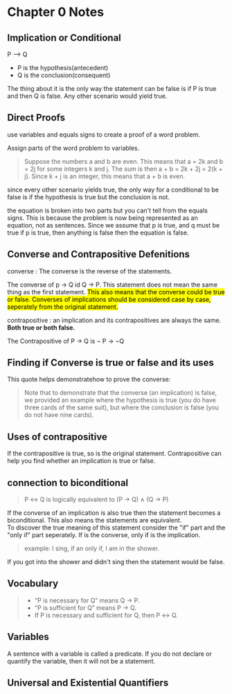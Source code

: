 # Chapter 0 Notes

## Implication or Conditional

P --> Q

- P is the hypothesis(antecedent)
- Q is the conclusion(consequent)

The thing about it is the only way the statement can be false is if P is true and then Q is false. Any other scenario would yield true. 


## **Direct Proofs**

use variables and equals signs to create a proof of a word problem.       

Assign parts of the word problem to variables.   

>Suppose the numbers a and b are even. This means that
a = 2k and b = 2j for some integers k and j. The sum is then
a + b = 2k + 2j = 2(k + j). Since k + j is an integer, this means that
a + b is even.


since every other scenario yields true, the only way for a conditional to be false is if the hypothesis is true but the conclusion is not. 


the equation is broken into two parts but you can't tell from the equals signs. This is because the problem is now being represented as an equation, not as sentences. Since we assume that p is true, and q must be true if p is true, then anything is false then the equation is false.    

## **Converse and Contrapositive Defenitions**

converse
:  The converse is the reverse of the statements.      

The converse of p &#8594; Q id Q &#8594; P. This statement does not mean the same thing as the first statement. <mark>This also means that the converse could be true or false. Converses of implications should be considered case by case, seperately from the original statement.</mark>



contrapositive
: an implication and its contrapositives are always the same. **Both true or both false.**   

The Contrapositive of P &#8594; Q is ¬ P &#8594; ¬Q   



## Finding if Converse is true or false and its uses
This quote helps demonstratehow to prove the converse:  
>Note that to demonstrate that the converse (an
implication) is false, we provided an example where the hypothesis
is true (you do have three cards of the same suit), but where the
conclusion is false (you do not have nine cards).


## Uses of contrapositive
If the contrapositive is true, so is the original statement. Contrapositive can help you find whether an implication is true or false.

## connection to biconditional
> P ↔ Q is logically equivalent to (P → Q) ∧ (Q → P)

If the converse of an implication is also true then the statement becomes 
a biconditional. This also means the statements are equivalent.  
To discover the true meaning of this statement consider the "if" part and the "only if" part seperately. If is the converse, only if is the implication.

> example: I sing, if an only if, I am in the shower.

If you got into the shower and didn't sing then the statement would be false.

## Vocabulary

> - “P is necessary for Q” means Q → P. 
> - “P is sufficient for Q” means P → Q.
> - If P is necessary and sufficient for Q, then P ↔ Q.  

## Variables

A sentence with a variable is called a predicate. If you do not declare or quantify the variable, then it will not be a statement.  

## Universal and Existential Quantifiers










